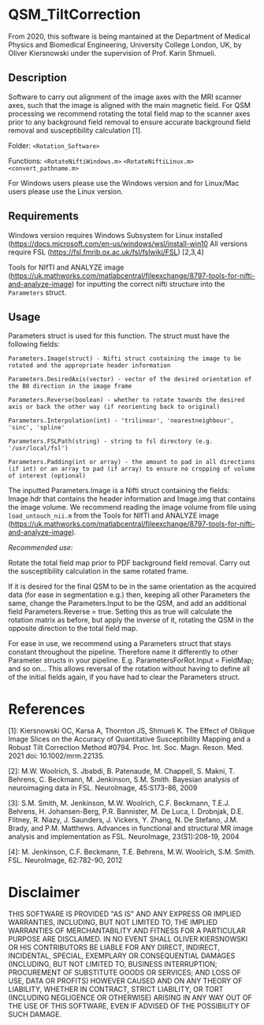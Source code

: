 # QSM_TiltCorrection

From 2020, this software is being mantained at the Department of Medical Physics and Biomedical Engineering, University College London, UK, by Oliver Kiersnowski under the supervision of Prof. Karin Shmueli.

## Description
Software to carry out alignment of the image axes with the MRI scanner axes, such that the image is aligned with the main magnetic field. For QSM processing we recommend rotating the total field map to the scanner axes prior to any background field removal to ensure accurate background field removal and susceptibility calculation [1].

Folder:      `<Rotation_Software>`

Functions:   `<RotateNiftiWindows.m>`
             `<RotateNiftiLinux.m>`
             `<convert_pathname.m>`

For Windows users please use the Windows version and for Linux/Mac users please use the Linux version. 

## Requirements

Windows version requires Windows Subsystem for Linux installed (https://docs.microsoft.com/en-us/windows/wsl/install-win10
All versions require FSL (https://fsl.fmrib.ox.ac.uk/fsl/fslwiki/FSL) [2,3,4]

Tools for NIfTI and ANALYZE image (https://uk.mathworks.com/matlabcentral/fileexchange/8797-tools-for-nifti-and-analyze-image) for inputting the correct nifti structure into the `Parameters` struct.

## Usage

Parameters struct is used for this function. The struct must have the following fields:

```
Parameters.Image(struct) - Nifti struct containing the image to be rotated and the appropriate header information

Parameters.DesiredAxis(vector) - vector of the desired orientation of the B0 direction in the image frame

Parameters.Reverse(boolean) - whether to rotate towards the desired axis or back the other way (if reorienting back to original)

Parameters.Interpolation(int) - 'trilinear', 'nearestneighbour', 'sinc', 'spline'

Parameters.FSLPath(string) - string to fsl directory (e.g. '/usr/local/fsl')

Parameters.Padding(int or array) - the amount to pad in all directions (if int) or an array to pad (if array) to ensure no cropping of volume of interest (optional)

```
The inputted Parameters.Image is a Nifti struct containing the fields: Image.hdr that contains the header information and Image.img that contains the image volume. We recommend reading the image volume from file using  `load_untouch_nii.m` from the Tools for NIfTI and ANALYZE image (https://uk.mathworks.com/matlabcentral/fileexchange/8797-tools-for-nifti-and-analyze-image).

*Recommended use:*

Rotate the total field map prior to PDF background field removal. Carry out the susceptibility calculation in the same rotated frame.

If it is desired for the final QSM to be in the same orientation as the acquired data (for ease in segmentation e.g.) then, keeping all other Parameters the same, change the Parameters.Input to be the QSM, and add an additional field Parameters.Reverse = true. Setting this as true will calculate the rotation matrix as before, but apply the inverse of it, rotating the QSM in the opposite direction to the total field map.

For ease in use, we recommend using a Parameters struct that stays constant throughout the pipeline. Therefore name it differently to other Parameter structs in your pipeline. E.g. ParametersForRot.Input = FieldMap; and so on... This allows reversal of the rotation without having to define all of the initial fields again, if you have had to clear the Parameters struct. 

# References
[1]: Kiersnowski OC, Karsa A, Thornton JS, Shmueli K. The Effect of Oblique Image Slices on the Accuracy of Quantitative Susceptibility Mapping and a Robust Tilt Correction Method #0794. Proc. Int. Soc. Magn. Reson. Med. 2021 doi: 10.1002/mrm.22135.

[2]: M.W. Woolrich, S. Jbabdi, B. Patenaude, M. Chappell, S. Makni, T. Behrens, C. Beckmann, M. Jenkinson, S.M. Smith. Bayesian analysis of neuroimaging data in FSL. NeuroImage, 45:S173-86, 2009

[3]: S.M. Smith, M. Jenkinson, M.W. Woolrich, C.F. Beckmann, T.E.J. Behrens, H. Johansen-Berg, P.R. Bannister, M. De Luca, I. Drobnjak, D.E. Flitney, R. Niazy, J. Saunders, J. Vickers, Y. Zhang, N. De Stefano, J.M. Brady, and P.M. Matthews. Advances in functional and structural MR image analysis and implementation as FSL. NeuroImage, 23(S1):208-19, 2004

[4]: M. Jenkinson, C.F. Beckmann, T.E. Behrens, M.W. Woolrich, S.M. Smith. FSL. NeuroImage, 62:782-90, 2012

# Disclaimer
THIS SOFTWARE IS PROVIDED "AS IS" AND ANY EXPRESS OR IMPLIED WARRANTIES, INCLUDING, BUT NOT LIMITED TO, THE IMPLIED WARRANTIES OF MERCHANTABILITY AND FITNESS FOR A PARTICULAR PURPOSE ARE DISCLAIMED. IN NO EVENT SHALL OLIVER KIERSNOWSKI OR HIS CONTRIBUTORS BE LIABLE FOR ANY DIRECT, INDIRECT, INCIDENTAL, SPECIAL, EXEMPLARY OR CONSEQUENTIAL DAMAGES (INCLUDING, BUT NOT LIMITED TO, BUSINESS INTERRUPTION; PROCUREMENT OF SUBSTITUTE GOODS OR SERVICES; AND LOSS OF USE, DATA OR PROFITS) HOWEVER CAUSED AND ON ANY THEORY OF LIABILITY, WHETHER IN CONTRACT, STRICT LIABILITY, OR TORT (INCLUDING NEGLIGENCE OR OTHERWISE) ARISING IN ANY WAY OUT OF THE USE OF THIS SOFTWARE, EVEN IF ADVISED OF THE POSSIBILITY OF SUCH DAMAGE.
